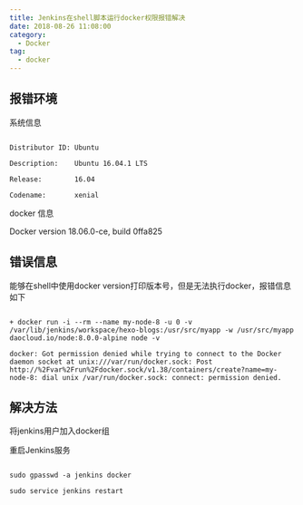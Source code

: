 ```yaml
---
title: Jenkins在shell脚本运行docker权限报错解决
date: 2018-08-26 11:08:00
category:
  - Docker
tag:
  - docker
---
```


## 报错环境



系统信息 

```

Distributor ID: Ubuntu

Description:    Ubuntu 16.04.1 LTS

Release:        16.04

Codename:       xenial

```

docker 信息



Docker version 18.06.0-ce, build 0ffa825



## 错误信息



能够在shell中使用docker version打印版本号，但是无法执行docker，报错信息如下  

```

+ docker run -i --rm --name my-node-8 -u 0 -v /var/lib/jenkins/workspace/hexo-blogs:/usr/src/myapp -w /usr/src/myapp daocloud.io/node:8.0.0-alpine node -v

docker: Got permission denied while trying to connect to the Docker daemon socket at unix:///var/run/docker.sock: Post http://%2Fvar%2Frun%2Fdocker.sock/v1.38/containers/create?name=my-node-8: dial unix /var/run/docker.sock: connect: permission denied.

```





## 解决方法



将jenkins用户加入docker组

重启Jenkins服务



```

sudo gpasswd -a jenkins docker

sudo service jenkins restart

```
